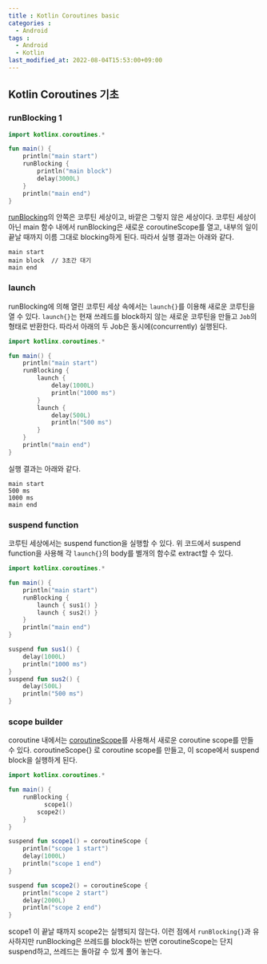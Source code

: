 ```yaml
---
title : Kotlin Coroutines basic
categories : 
  - Android
tags :
  - Android 
  - Kotlin
last_modified_at: 2022-08-04T15:53:00+09:00
---
```


<script src="https://unpkg.com/kotlin-playground@1" data-selector=".kotlin-code"></script>


## Kotlin Coroutines 기초

### runBlocking 1
```kotlin
import kotlinx.coroutines.*

fun main() {
    println("main start")
    runBlocking {
    	println("main block")
        delay(3000L)
    }
    println("main end")
}
```
[runBlocking]의 안쪽은 코루틴 세상이고, 바깥은 그렇지 않은 세상이다. 코루틴 세상이 아닌 main 함수 내에서 runBlocking은 새로운 coroutineScope를 열고, 내부의 일이 끝날 때까지 이름 그대로 blocking하게 된다. 따라서 실행 결과는 아래와 같다.
```
main start
main block  // 3초간 대기
main end
```

### launch
runBlocking에 의해 열린 코루틴 세상 속에서는 `launch{}`를 이용해 새로운 코루틴을 열 수 있다. `launch{}`는 현재 쓰레드를 block하지 않는 새로운 코루틴을 만들고 `Job`의 형태로 반환한다. 따라서 아래의 두 Job은 동시에(concurrently) 실행된다.
```kotlin
import kotlinx.coroutines.*

fun main() {
    println("main start")
    runBlocking {
        launch {
            delay(1000L)
            println("1000 ms")
        }
        launch {
            delay(500L)
            println("500 ms")
        }
    }
    println("main end")
}
```
실행 결과는 아래와 같다.
```
main start
500 ms
1000 ms
main end
```

### suspend function
코루틴 세상에서는 suspend function을 실행할 수 있다. 위 코드에서 suspend function을 사용해 각 `launch{}`의 body를 별개의 함수로 extract할 수 있다.
```kotlin
import kotlinx.coroutines.*

fun main() {
    println("main start")
    runBlocking {
        launch { sus1() }
        launch { sus2() }
    }
    println("main end")
}

suspend fun sus1() {
    delay(1000L)
	println("1000 ms")
}
suspend fun sus2() {
    delay(500L)
	println("500 ms")
}
```

### scope builder
coroutine 내에서는 [coroutineScope]를 사용해서 새로운 coroutine scope를 만들 수 있다. coroutineScope{} 로 coroutine scope를 만들고, 이 scope에서 suspend block을 실행하게 된다.

<div class="kotlin-code">

```kotlin
import kotlinx.coroutines.*

fun main() {
    runBlocking {
    	  scope1()
        scope2()
    }
}

suspend fun scope1() = coroutineScope {
    println("scope 1 start")
    delay(1000L)
    println("scope 1 end")
}

suspend fun scope2() = coroutineScope {
    println("scope 2 start")
    delay(2000L)
    println("scope 2 end")
}
```

</div>

scope1 이 끝날 때까지 scope2는 실행되지 않는다. 이런 점에서 `runBlocking{}`과 유사하지만 runBlocking은 쓰레드를 block하는 반면 coroutineScope는 단지 suspend하고, 쓰레드는 돌아갈 수 있게 풀어 놓는다.


[runBlocking]: https://kotlinlang.org/api/kotlinx.coroutines/kotlinx-coroutines-core/kotlinx.coroutines/run-blocking.html
[coroutineScope]: https://kotlinlang.org/api/kotlinx.coroutines/kotlinx-coroutines-core/kotlinx.coroutines/coroutine-scope.html
